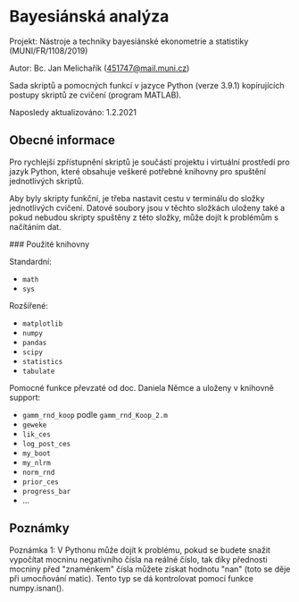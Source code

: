# Bayesiánská analýza                                      

Projekt: Nástroje a techniky bayesiánské ekonometrie a statistiky (MUNI/FR/1108/2019)

Autor: Bc. Jan Melichařík (451747@mail.muni.cz)

Sada skriptů a pomocných funkcí v jazyce Python (verze 3.9.1) kopírujících postupy skriptů ze cvičení (program MATLAB).

Naposledy aktualizováno: 1.2.2021

## Obecné informace

Pro rychlejší zpřístupnění skriptů je součástí projektu i virtuální prostředí pro jazyk Python, které obsahuje veškeré potřebné knihovny pro spuštění jednotlivých skriptů.

Aby byly skripty funkční, je třeba nastavit cestu v terminálu do složky jednotlivých cvičení. Datové soubory jsou v těchto složkách uloženy také a pokud nebudou skripty spuštěny z této složky, může dojít k problémům s načítáním dat.

### Použité knihovny

Standardní:
- `math`
- `sys`

Rozšířené:
- `matplotlib`
- `numpy`
- `pandas`
- `scipy`
- `statistics`
- `tabulate`

Pomocné funkce převzaté od doc. Daniela Němce a uloženy v knihovně support:
- `gamm_rnd_koop` podle `gamm_rnd_Koop_2.m`
- `geweke`
- `lik_ces`
- `log_post_ces`
- `my_boot`
- `my_nlrm`
- `norm_rnd`
- `prior_ces`
- `progress_bar`
- ...

## Poznámky

Poznámka 1: V Pythonu může dojít k problému, pokud se budete snažit vypočítat mocninu negativního čísla na reálné číslo, tak díky přednosti mocniny před "znaménkem" čísla můžete získat hodnotu "nan" (toto se děje při umocňování matic). Tento typ se dá kontrolovat pomocí funkce numpy.isnan().


